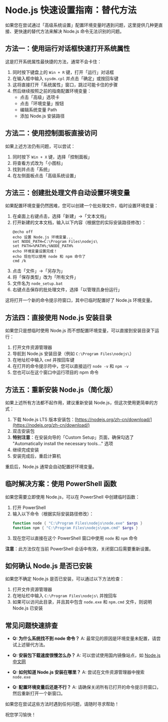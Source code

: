 # Node.js 快速设置指南：替代方法

如果您在尝试通过「高级系统设置」配置环境变量时遇到问题，这里提供几种更直接、更快速的替代方法来解决 Node.js 命令无法识别的问题。

## 方法一：使用运行对话框快速打开系统属性

这是打开系统属性最快捷的方法，通常不会卡住：

1. 同时按下键盘上的 `Win + R` 键，打开「运行」对话框
2. 在输入框中输入 `sysdm.cpl` 并点击「确定」或按回车键
3. 这将直接打开「系统属性」窗口，跳过可能卡住的步骤
4. 然后继续按照之前的指南配置环境变量：
   - 点击「高级」选项卡
   - 点击「环境变量」按钮
   - 编辑系统变量 Path
   - 添加 Node.js 安装路径

## 方法二：使用控制面板直接访问

如果上述方法仍有问题，可以尝试：

1. 同时按下 `Win + X` 键，选择「控制面板」
2. 将查看方式改为「小图标」
3. 找到并点击「系统」
4. 在左侧面板点击「高级系统设置」

## 方法三：创建批处理文件自动设置环境变量

如果配置环境变量仍然困难，您可以创建一个批处理文件，临时设置环境变量：

1. 在桌面上右键点击，选择「新建」→「文本文档」
2. 打开新建的文本文档，输入以下内容（根据您的实际安装路径修改）：
   ```batch
   @echo off
   echo 设置 Node.js 环境变量...
   set NODE_PATH=C:\Program Files\nodejs\
   set PATH=%PATH%;%NODE_PATH%
   echo 环境变量设置完成！
   echo 现在可以使用 node 和 npm 命令了
   cmd /k
   ```
3. 点击「文件」→「另存为」
4. 将「保存类型」改为「所有文件」
5. 文件名为 `node_setup.bat`
6. 右键点击保存的批处理文件，选择「以管理员身份运行」

这将打开一个新的命令提示符窗口，其中已临时配置好了 Node.js 环境变量。

## 方法四：直接使用 Node.js 安装目录

如果您只是想临时使用 Node.js 而不想配置环境变量，可以直接到安装目录下运行：

1. 打开文件资源管理器
2. 导航到 Node.js 安装目录（例如 `C:\Program Files\nodejs\`）
3. 在地址栏中输入 `cmd` 并按回车键
4. 在打开的命令提示符中，您可以直接运行 `node -v` 和 `npm -v`
5. 您也可以在这个窗口中运行项目的 npm 命令

## 方法五：重新安装 Node.js（简化版）

如果上述所有方法都不起作用，建议重新安装 Node.js，但这次使用更简单的方式：

1. 下载 Node.js LTS 版本安装包：[https://nodejs.org/zh-cn/download/](https://nodejs.org/zh-cn/download/)
2. 双击安装包
3. **特别注意**：在安装向导的「Custom Setup」页面，确保勾选了 "Automatically install the necessary tools..." 选项
4. 继续完成安装
5. 安装完成后，重启计算机

重启后，Node.js 通常会自动配置好环境变量。

## 临时解决方案：使用 PowerShell 函数

如果您需要立即使用 Node.js，可以在 PowerShell 中创建临时函数：

1. 打开 PowerShell
2. 输入以下命令（根据实际安装路径修改）：
   ```powershell
   function node { "C:\Program Files\nodejs\node.exe" $args }
   function npm { "C:\Program Files\nodejs\npm.cmd" $args }
   ```
3. 现在您可以直接在这个 PowerShell 窗口中使用 `node` 和 `npm` 命令

**注意**：此方法仅在当前 PowerShell 会话中有效，关闭窗口后需要重新设置。

## 如何确认 Node.js 是否已安装

如果您不确定 Node.js 是否已安装，可以通过以下方法检查：

1. 打开文件资源管理器
2. 在地址栏中输入 `C:\Program Files\nodejs\` 并按回车
3. 如果可以访问此目录，并且其中包含 `node.exe` 和 `npm.cmd` 文件，则说明 Node.js 已安装

## 常见问题快速排查

- **Q: 为什么系统找不到 node 命令？**
  A: 最常见的原因是环境变量未配置，请尝试上述替代方法。

- **Q: 安装包下载速度很慢怎么办？**
  A: 可以尝试使用国内镜像站点，如 [Node.js 中文网](http://nodejs.cn/download/)

- **Q: 如何知道 Node.js 安装在哪里？**
  A: 尝试在文件资源管理器中搜索 `node.exe`

- **Q: 配置环境变量后还是不行？**
  A: 请确保关闭所有已打开的命令提示符窗口，然后重新打开一个新窗口。

如果您在尝试这些方法时遇到任何问题，请随时寻求帮助！

祝您学习愉快！